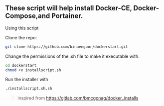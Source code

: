 ## These script will help install Docker-CE, Docker-Compose,and Portainer.

Using this script

Clone the repo:
```bash
git clone https://github.com/binuengoor/dockerstart.git
```

Change the permissions of the .sh file to make it executable with.

```bash
cd dockerstart
chmod +x installscript.sh
```

Run the installer with

```bash
./installscript.sh.sh
```


> inspired from https://gitlab.com/bmcgonag/docker_installs
